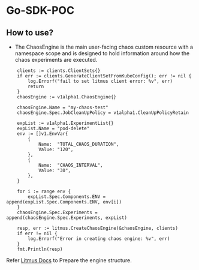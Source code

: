 # Go-SDK-POC

## How to use?

- The ChaosEngine is the main user-facing chaos custom resource with a namespace scope and is designed to hold information around how the chaos experiments are executed.


```golang
	clients := clients.ClientSets{}
	if err := clients.GenerateClientSetFromKubeConfig(); err != nil {
		log.Errorf("fail to set litmus client error: %v", err)
		return
	}
	chaosEngine := v1alpha1.ChaosEngine{}

	chaosEngine.Name = "my-chaos-test"
	chaosEngine.Spec.JobCleanUpPolicy = v1alpha1.CleanUpPolicyRetain

	expList := v1alpha1.ExperimentList{}
	expList.Name = "pod-delete"
	env := []v1.EnvVar{
		{
			Name:  "TOTAL_CHAOS_DURATION",
			Value: "120",
		},
		{
			Name:  "CHAOS_INTERVAL",
			Value: "30",
		},
	}

	for i := range env {
		expList.Spec.Components.ENV = append(expList.Spec.Components.ENV, env[i])
	}
	chaosEngine.Spec.Experiments = append(chaosEngine.Spec.Experiments, expList)

	resp, err := litmus.CreateChaosEngine(&chaosEngine, clients)
	if err != nil {
		log.Errorf("Error in creating chaos engine: %v", err)
	}
	fmt.Println(resp)
```

Refer [Litmus Docs](https://docs.litmuschaos.io/docs/chaosengine/) to Prepare the engine structure.
